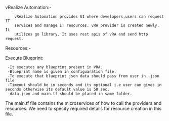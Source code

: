 vRealize Automation:-
      
        vRealize Automation provides UI where developers,users can request IT 
        services and manage IT resources. vRA provider is created newly. It 
        utilizes go library. It uses rest apis of vRA and send http request.   


Resources:-

Execute Blueprint:

     -It executes any blueprint present in VRA.
     -Blueprint name is given in configuaration file.
     -To execute that blueprint json data should pass from user in .json file
     -Timeout should be in seconds and its optional i.e user can gives in seconds otherwise its default value is 50 sec.
     -data.json and main.tf should be placed in same folder.

The main.tf file contains the microservices of how to call the providers and resources. We need to specify required details for resource creation in this file.